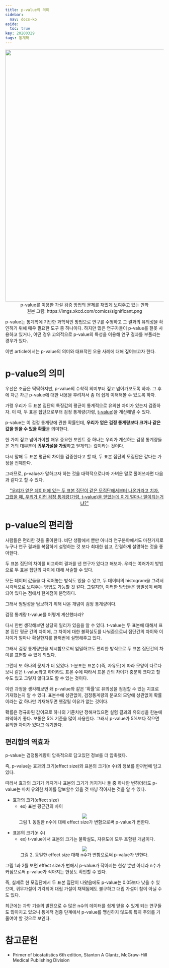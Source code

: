 ```yaml
---
title: p-value의 의미
sidebar:
  nav: docs-ko
aside:
  toc: true
key: 20200329
tags: 통계학
---
```


<p align = "center">
  <img width = "800" src = "https://raw.githubusercontent.com/angeloyeo/angeloyeo.github.io/master/pics/2020-03-29-p_value/pic0.png">
  <br> p-value를 이용한 가설 검증 방법의 문제를 재밌게 보여주고 있는 만화
  <br> 원본 그림: https://imgs.xkcd.com/comics/significant.png
</p>

p-value는 통계학에 기반한 과학적인 방법으로 연구를 수행하고 그 결과의 유의성을 확인하기 위해 매우 필요한 도구 중 하나이다. 하지만 많은 연구자들이 p-value를 잘못 사용하고 있거나, 어떤 경우 고의적으로 p-value의 특성을 이용해 연구 결과를 부풀리는 경우가 있다.

이번 article에서는 p-value의 의미와 대표적인 오용 사례에 대해 짚어보고자 한다.


# p-value의 의미

우선은 조금은 딱딱하지만, p-value의 수학적 의미부터 짚고 넘어가보도록 하자. 그 후에 차근 차근 p-value에 대한 내용을 후려처서 좀 더 쉽게 이해해볼 수 있도록 하자.

가령 우리가 두 표본 집단의 특징값의 평균이 통계적으로 유의한 차이가 있는지 검증하자. 이 때, 두 표본 집단으로부터 검정 통계량(가령, [t-value](https://angeloyeo.github.io/2020/02/13/Students_t_test.html))을 계산해낼 수 있다.

p-value는 이 검정 통계량에 관한 확률인데, **우리가 얻은 검정 통계량보다 크거나 같은 값을 얻을 수 있을 확률**을 의미한다.

한 가지 짚고 넘어가야할 매우 중요한 포인트 중 하나는 우리가 계산하는 검정 통계량들은 거의 대부분이 **[귀무가설](https://angeloyeo.github.io/2020/03/25/hypothesis.html)을 가정**하고 얻게되는 값이라는 것이다. 

다시 말해 두 표본 평균의 차이를 검증한다고 할 때, 두 표본 집단의 모집단은 같다는 가정을 전제한다.

그러므로, p-value가 말하고자 하는 것을 대략적으로나마 가벼운 말로 풀어쓰자면 다음과 같다고 할 수 있다.

<p align="center">
<u>
"우리가 얻은 데이터에 있는 두 표본 집단이 같은 모집단에서부터 나온거라고 치자. 
<br>
그랬을 때, 우리가 이런 검정 통계량(가령, t-value)을 얻었는데 이게 얼마나 말이되는거냐?"</u>
</p>

# p-value의 편리함

사람들은 편리한 것을 좋아한다. 비단 생활에서 뿐만 아니라 연구분야에서도 마찬가지로 누구나 연구 결과를 복잡하게 설명하는 것 보다 최대한 쉽고, 간결하게 설명하는 것을 좋아한다.

두 표본 집단의 차이를 비교하여 결과를 낸 연구가 있다고 해보자. 우리는 여러가지 방법으로 두 표본 집단의 차이에 대해 서술할 수 있다.

모든 데이터 값들을 다 적어놓는 방식도 있을 수 있고, 두 데이터의 histogram을 그려서 시각적으로 보여주는 방법도 가능할 것 같다. 그렇지만, 이러한 방법들은 엄밀성이 배제되어 있다는 점에서 한계점이 분명하다.

그래서 엄밀성을 담보하기 위해 나온 개념이 검정 통계량이다.

검정 통계량 t-value를 어떻게 계산했더라? 

다시 한번 생각해보면 상당히 일리가 있음을 알 수 있다. t-value는 두 표본에 대해서 표본 집단 평균 간의 차이에, 그 차이에 대한 불확실도를 나눠줌으로써 집단간의 차이와 이 차이가 얼마나 확실한지를 한꺼번에 설명해주고 있다.

그래서 검정 통계량만을 제시함으로써 엄밀하고도 편리한 방식으로 두 표본 집단간의 차이를 표현할 수 있게 되었다.

그런데 또 하나의 문제가 더 있었다. t-분포는 표본수(즉, 자유도)에 따라 모양이 다르다보니 같은 t-value라고 하더라도 표본 수에 따라서 표본 간의 차이가 충분히 크다고 할 수도 있고 그렇지 않다고도 할 수 있는 것이다.

이런 과정을 생각해보면 왜 p-value와 같은 '확률'로 유의성을 점검할 수 있는 지표로 기재했는지 알 수 있다. 표본수에 상관없이, 검정통계량의 분포의 모양에 상관없이 확률이라는 값 하나만 기재해두면 헷갈릴 이유가 없는 것이다.

확률은 정규화된 값이므로 하나의 기준치만 정해져있으면 실험 결과의 유의성을 한눈에 파악하기 좋다. 보통은 5% 기준을 많이 사용한다. 그래서 p-value가 5%보다 작으면 유의한 차이가 있다고 얘기한다.

## 편리함의 역효과

p-value는 검정통계량이 압축적으로 담고있던 정보를 더 압축했다.

즉, p-value는 효과의 크기(effect size)와 표본의 크기(n 수)의 정보를 한꺼번에 담고있다.

따라서 효과의 크기가 커지거나 표본의 크기가 커지거나 둘 중 하나만 변하더라도 p-value는 마치 유의한 차이를 담보할수 있을 것 마냥 작아지는 것을 알 수 있다.

* 효과의 크기(effect size)
  * ex) 표본 평균간의 차이

<p align = "center">
  <img src = "https://raw.githubusercontent.com/angeloyeo/angeloyeo.github.io/master/pics/2020-03-29-p_value/pic1.png">
  <br>
  그림 1. 동일한 n수에 대해 effect size가 변함으로써 p-value가 변한다.
</p>

* 표본의 크기(n 수)
  * ex) t-value에서 표본의 크기는 불확실도, 자유도에 모두 포함된 개념이다.

<p align = "center">
  <img src = "https://raw.githubusercontent.com/angeloyeo/angeloyeo.github.io/master/pics/2020-03-29-p_value/pic2.png">
  <br>
  그림 2. 동일한 effect size 대해 n수가 변함으로써 p-value가 변한다.
</p>

그림 1과 2를 보면 effect size가 변해서 p-value가 작아지는 현상 뿐만 아니라 n수가 커짐으로써 p-value가 작아지는 현상도 확인할 수 있다.

즉, 실제로 한 모집단에서 두 표본 집단이 나왔음에도 p-value는 0.05보다 낮을 수 있으며, 귀무가설이 기각되어 대립 가설이 채택됨에도 불구하고 대립 가설이 참이 아닐 수도 있다.

최근에는 과학 기술의 발전으로 수 많은 n수의 데이터를 쉽게 얻을 수 있게 되는 연구들도 많아지고 있으니 통계적 검증 단계에서 p-value를 맹신하지 않도록 특히 주의를 기울여야 할 것으로 보인다.


# 참고문헌

* Primer of biostatistics 6th edition, Stanton A Glantz, McGraw-Hill Medical Publishing Division
